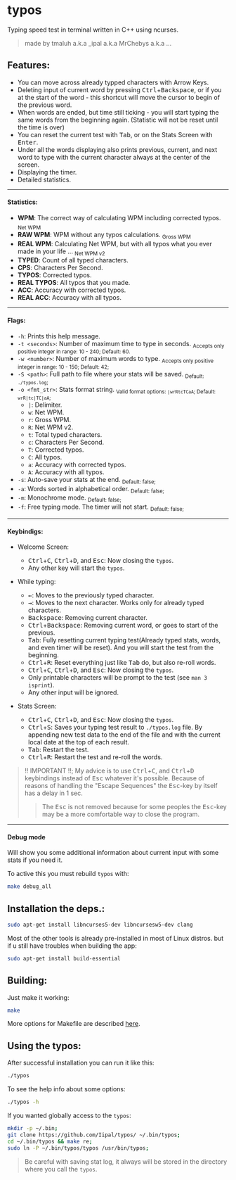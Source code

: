 # typos

Typing speed test in terminal written in C++ using ncurses.

> made by tmaluh a.k.a \_ipal a.k.a MrChebys a.k.a ...

## Features:

- You can move across already typped characters with Arrow Keys.
- Deleting input of current word by pressing <kbd>Ctrl</kbd>+<kbd>Backspace</kbd>, or if you at the start of the word - this shortcut will move the cursor to begin of the previous word.
- When words are ended, but time still ticking - you will start typing the same words from the beginning again. (Statistic will not be reset until the time is over)
- You can reset the current test with <kbd>Tab</kbd>, or on the Stats Screen with <kbd>Enter</kbd>.
- Under all the words displaying also prints previous, current, and next word to type with the current character always at the center of the screen.
- Displaying the timer.
- Detailed statistics.

***

#### Statistics:

- **WPM**: The correct way of calculating WPM including corrected typos. <sub>Net WPM</sub>
- **RAW WPM**: WPM without any typos calculations. <sub>Gross WPM</sub>
- **REAL WPM**: Calculating Net WPM, but with all typos what you ever made in your life ... <sub>Net WPM v2</sub>
- **TYPED**: Count of all typed characters.
- **CPS**: Characters Per Second.
- **TYPOS**: Corrected typos.
- **REAL TYPOS**: All typos that you made.
- **ACC**: Accuracy with corrected typos.
- **REAL ACC**: Accuracy with all typos.

***

#### Flags:
- `-h`: Prints this help message.
- `-t <seconds>`: Number of maximum time to type in seconds. <sub>Accepts only positive integer in range: 10 - 240; Default: 60.</sub>
- `-w <number>`: Number of maximum words to type. <sub>Accepts only positive integer in range: 10 - 150; Default: 42;</sub>
- `-S <path>`: Full path to file where your stats will be saved. <sub>Default: `./typos.log`;</sub>
- `-o <fmt_str>`: Stats format string. <sub>Valid format options: `|wrRtcTCaA`; Default: `wrR|tc|TC|aA`;</sub>
  - `|`: Delimiter.
  - `w`: Net WPM.
  - `r`: Gross WPM.
  - `R`: Net WPM v2.
  - `t`: Total typed characters.
  - `c`: Characters Per Second.
  - `T`: Corrected typos.
  - `C`: All typos.
  - `a`: Accuracy with corrected typos.
  - `A`: Accuracy with all typos.
- `-s`: Auto-save your stats at the end. <sub>Default: false;</sub>
- `-a`: Words sorted in alphabetical order. <sub>Default: false;</sub>
- `-m`: Monochrome mode. <sub>Default: false;</sub>
- `-f`: Free typing mode. The timer will not start. <sub>Default: false;</sub>
***

#### Keybindigs:

- Welcome Screen:
  - <kbd>Ctrl</kbd>+<kbd>C</kbd>, <kbd>Ctrl</kbd>+<kbd>D</kbd>, and <kbd>Esc</kbd>: Now closing the `typos`.
  - Any other key will start the `typos`.

- While typing:
  - <kbd>←</kbd>: Moves to the previously typed character.
  - <kbd>→</kbd>: Moves to the next character. Works only for already typed characters.
  - <kbd>Backspace</kbd>: Removing current character.
  - <kbd>Ctrl</kbd>+<kbd>Backspace</kbd>: Removing current word, or goes to start of the previous.
  - <kbd>Tab</kbd>: Fully resetting current typing test(Already typed stats, words, and even timer will be reset). And you will start the test from the beginning.
  - <kbd>Ctrl</kbd>+<kbd>R</kbd>: Reset everything just like <kbd>Tab</kbd> do, but also re-roll words.
  - <kbd>Ctrl</kbd>+<kbd>C</kbd>, <kbd>Ctrl</kbd>+<kbd>D</kbd>, and <kbd>Esc</kbd>: Now closing the `typos`.
  - Only printable characters will be prompt to the test (see `man 3 isprint`).
  - Any other input will be ignored.

- Stats Screen:
  - <kbd>Ctrl</kbd>+<kbd>C</kbd>, <kbd>Ctrl</kbd>+<kbd>D</kbd>, and <kbd>Esc</kbd>: Now closing the `typos`.
  - <kbd>Ctrl</kbd>+<kbd>S</kbd>: Saves your typing test result to `./typos.log` file. By appending new test data to the end of the file and with the current local date at the top of each result.
  - <kbd>Tab</kbd>: Restart the test.
  - <kbd>Ctrl</kbd>+<kbd>R</kbd>: Restart the test and re-roll the words.

> !! IMPORTANT !!; My advice is to use <kbd>Ctrl</kbd>+<kbd>C</kbd>, and <kbd>Ctrl</kbd>+<kbd>D</kbd> keybindings instead of <kbd>Esc</kbd> whatever it's possible. Because of reasons of handling the "Escape Sequences" the <kbd>Esc</kbd>-key by itself has a delay in 1 sec.
>> The <kbd>Esc</kbd> is not removed because for some peoples the <kbd>Esc</kbd>-key may be a more comfortable way to close the program.

***

#### Debug mode

Will show you some additional information about current input with some stats if you need it.

To active this you must rebuild `typos` with:

```bash
make debug_all
```

## Installation the deps.:

```bash
sudo apt-get install libncurses5-dev libncursesw5-dev clang
```

Most of the other tools is already pre-installed in most of Linux distros. but if u still have troubles when building the app:

```bash
sudo apt-get install build-essential
```

## Building:

Just make it working:

```bash
make
```

More options for Makefile are described [here](https://github.com/Iipal/MakeMeBetter).

## Using the typos:

After successful installation you can run it like this:

```bash
./typos
```

To see the help info about some options:

```bash
./typos -h
```

If you wanted globally access to the `typos`:

```bash
mkdir -p ~/.bin;
git clone https://github.com/Iipal/typos/ ~/.bin/typos;
cd ~/.bin/typos && make re;
sudo ln -P ~/.bin/typos/typos /usr/bin/typos;

```

> Be careful with saving stat log, it always will be stored in the directory where you call the `typos`.
